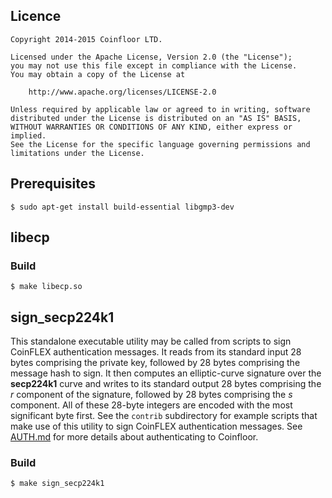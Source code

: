 ## Licence
```
Copyright 2014-2015 Coinfloor LTD.

Licensed under the Apache License, Version 2.0 (the "License");
you may not use this file except in compliance with the License.
You may obtain a copy of the License at

    http://www.apache.org/licenses/LICENSE-2.0

Unless required by applicable law or agreed to in writing, software
distributed under the License is distributed on an "AS IS" BASIS,
WITHOUT WARRANTIES OR CONDITIONS OF ANY KIND, either express or implied.
See the License for the specific language governing permissions and
limitations under the License.
```

## Prerequisites

```
$ sudo apt-get install build-essential libgmp3-dev
```

## libecp

### Build

```
$ make libecp.so
```

## sign_secp224k1

This standalone executable utility may be called from scripts to sign CoinFLEX authentication messages.
It reads from its standard input 28 bytes comprising the private key, followed by 28 bytes comprising the message hash to sign.
It then computes an elliptic-curve signature over the **secp224k1** curve and writes to its standard output 28 bytes comprising the *r* component of the signature, followed by 28 bytes comprising the *s* component.
All of these 28-byte integers are encoded with the most significant byte first.
See the `contrib` subdirectory for example scripts that make use of this utility to sign CoinFLEX authentication messages.
See [AUTH.md](https://github.com/coinflex-exchange/API/blob/master/AUTH.md) for more details about authenticating to Coinfloor.

### Build

```
$ make sign_secp224k1
```
